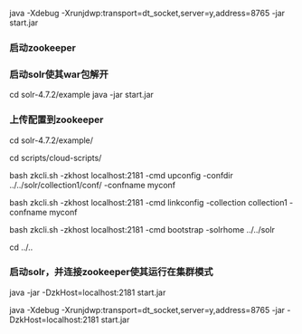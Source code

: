 java -Xdebug -Xrunjdwp:transport=dt_socket,server=y,address=8765 -jar start.jar


### 启动zookeeper

### 启动solr使其war包解开
cd solr-4.7.2/example
java -jar start.jar

### 上传配置到zookeeper

cd solr-4.7.2/example/

cd scripts/cloud-scripts/

bash zkcli.sh -zkhost localhost:2181 -cmd upconfig -confdir ../../solr/collection1/conf/ -confname myconf

bash zkcli.sh -zkhost localhost:2181 -cmd linkconfig -collection collection1 -confname myconf

bash zkcli.sh -zkhost localhost:2181 -cmd bootstrap -solrhome ../../solr

cd ../..


### 启动solr，并连接zookeeper使其运行在集群模式

java -jar -DzkHost=localhost:2181 start.jar

java -Xdebug -Xrunjdwp:transport=dt_socket,server=y,address=8765 -jar -DzkHost=localhost:2181 start.jar